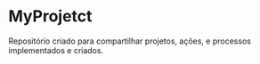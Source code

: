 # MyProjetct
Repositório criado para compartilhar projetos, ações, e processos implementados e criados.
